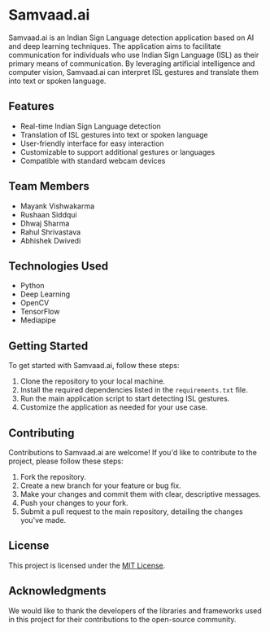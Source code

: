 # Samvaad.ai

Samvaad.ai is an Indian Sign Language detection application based on AI and deep learning techniques. The application aims to facilitate communication for individuals who use Indian Sign Language (ISL) as their primary means of communication. By leveraging artificial intelligence and computer vision, Samvaad.ai can interpret ISL gestures and translate them into text or spoken language.

## Features

- Real-time Indian Sign Language detection
- Translation of ISL gestures into text or spoken language
- User-friendly interface for easy interaction
- Customizable to support additional gestures or languages
- Compatible with standard webcam devices

## Team Members

- Mayank Vishwakarma
- Rushaan Siddqui
- Dhwaj Sharma
- Rahul Shrivastava
- Abhishek Dwivedi

## Technologies Used

- Python
- Deep Learning
- OpenCV
- TensorFlow
- Mediapipe

## Getting Started

To get started with Samvaad.ai, follow these steps:

1. Clone the repository to your local machine.
2. Install the required dependencies listed in the `requirements.txt` file.
3. Run the main application script to start detecting ISL gestures.
4. Customize the application as needed for your use case.

## Contributing

Contributions to Samvaad.ai are welcome! If you'd like to contribute to the project, please follow these steps:

1. Fork the repository.
2. Create a new branch for your feature or bug fix.
3. Make your changes and commit them with clear, descriptive messages.
4. Push your changes to your fork.
5. Submit a pull request to the main repository, detailing the changes you've made.

## License

This project is licensed under the [MIT License](LICENSE).

## Acknowledgments

We would like to thank the developers of the libraries and frameworks used in this project for their contributions to the open-source community.

